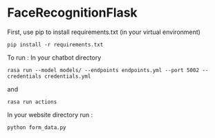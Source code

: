 # FaceRecognitionFlask
 
First, use pip to install requirements.txt (in your virtual environment)
```
pip install -r requirements.txt
```

To run : 
In your chatbot directory
```
rasa run --model models/ --endpoints endpoints.yml --port 5002 --credentials credentials.yml
```
and
```
rasa run actions
```

In your website directory run : 
```
python form_data.py
```

